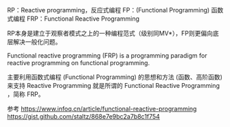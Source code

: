 RP：Reactive programming，反应式编程
FP：(Functional Programming) 函数式编程
FRP：Functional Reactive Programming

RP本身是建立于观察者模式之上的一种编程范式（级别同MV*），FP则更偏向底层解决一般化问题。



Functional reactive programming (FRP) is a programming paradigm for reactive programming on functional programming.

主要利用函数式编程 (Functional Programming) 的思想和方法 (函数、高阶函数) 来支持 Reactive Programming 就是所谓的 Functional Reactive Programming ，简称 FRP。



参考
https://www.infoq.cn/article/functional-reactive-programming
https://gist.github.com/staltz/868e7e9bc2a7b8c1f754


